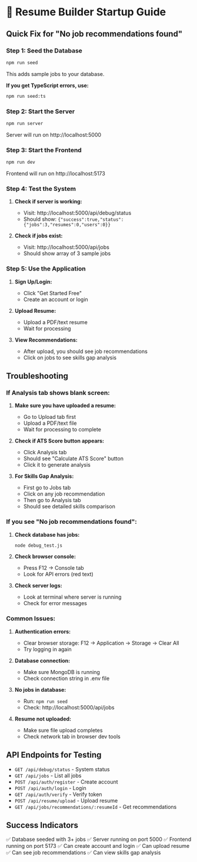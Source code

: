 # 🚀 Resume Builder Startup Guide

## Quick Fix for "No job recommendations found"

### Step 1: Seed the Database
```bash
npm run seed
```
This adds sample jobs to your database.

**If you get TypeScript errors, use:**
```bash
npm run seed:ts
```

### Step 2: Start the Server
```bash
npm run server
```
Server will run on http://localhost:5000

### Step 3: Start the Frontend
```bash
npm run dev
```
Frontend will run on http://localhost:5173

### Step 4: Test the System

1. **Check if server is working:**
   - Visit: http://localhost:5000/api/debug/status
   - Should show: `{"success":true,"status":{"jobs":3,"resumes":0,"users":0}}`

2. **Check if jobs exist:**
   - Visit: http://localhost:5000/api/jobs
   - Should show array of 3 sample jobs

### Step 5: Use the Application

1. **Sign Up/Login:**
   - Click "Get Started Free"
   - Create an account or login

2. **Upload Resume:**
   - Upload a PDF/text resume
   - Wait for processing

3. **View Recommendations:**
   - After upload, you should see job recommendations
   - Click on jobs to see skills gap analysis

## Troubleshooting

### If Analysis tab shows blank screen:

1. **Make sure you have uploaded a resume:**
   - Go to Upload tab first
   - Upload a PDF/text file
   - Wait for processing to complete

2. **Check if ATS Score button appears:**
   - Click Analysis tab
   - Should see "Calculate ATS Score" button
   - Click it to generate analysis

3. **For Skills Gap Analysis:**
   - First go to Jobs tab
   - Click on any job recommendation
   - Then go to Analysis tab
   - Should see detailed skills comparison

### If you see "No job recommendations found":

1. **Check database has jobs:**
   ```bash
   node debug_test.js
   ```

2. **Check browser console:**
   - Press F12 → Console tab
   - Look for API errors (red text)

3. **Check server logs:**
   - Look at terminal where server is running
   - Check for error messages

### Common Issues:

1. **Authentication errors:**
   - Clear browser storage: F12 → Application → Storage → Clear All
   - Try logging in again

2. **Database connection:**
   - Make sure MongoDB is running
   - Check connection string in .env file

3. **No jobs in database:**
   - Run: `npm run seed`
   - Check: http://localhost:5000/api/jobs

4. **Resume not uploaded:**
   - Make sure file upload completes
   - Check network tab in browser dev tools

## API Endpoints for Testing

- `GET /api/debug/status` - System status
- `GET /api/jobs` - List all jobs
- `POST /api/auth/register` - Create account
- `POST /api/auth/login` - Login
- `GET /api/auth/verify` - Verify token
- `POST /api/resume/upload` - Upload resume
- `GET /api/jobs/recommendations/:resumeId` - Get recommendations

## Success Indicators

✅ Database seeded with 3+ jobs
✅ Server running on port 5000
✅ Frontend running on port 5173
✅ Can create account and login
✅ Can upload resume
✅ Can see job recommendations
✅ Can view skills gap analysis
